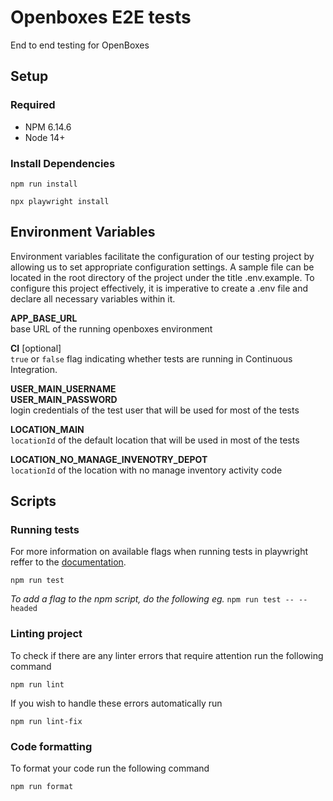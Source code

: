 # Openboxes E2E tests
End to end testing for OpenBoxes 

## Setup
### Required
- NPM 6.14.6
- Node 14+

### Install Dependencies

```
npm run install

npx playwright install
```

## Environment Variables
Environment variables facilitate the configuration of our testing project by allowing us to set appropriate configuration settings. A sample file can be located in the root directory of the project under the title .env.example. To configure this project effectively, it is imperative to create a .env file and declare all necessary variables within it.

**APP_BASE_URL** 
<br>base URL of the running openboxes environment

**CI** [optional]
<br>`true` or `false` flag indicating whether tests are running in Continuous Integration.

**USER_MAIN_USERNAME** <br> **USER_MAIN_PASSWORD** 
<br>login credentials of the test user that will be used for most of the tests 

**LOCATION_MAIN**
<br> `locationId` of the default location that will be used in most of the tests

**LOCATION_NO_MANAGE_INVENOTRY_DEPOT**
<br> `locationId` of the location with no manage inventory activity code

## Scripts

### Running tests
For more information on available flags when running tests in playwright reffer to the [documentation](https://playwright.dev/docs/running-tests).
```
npm run test
```
_To add a flag to the npm script, do the following eg._ `npm run test -- --headed`

### Linting project
To check if there are any linter errors that require attention run the following command

```
npm run lint
```
If you wish to handle these errors automatically run
```
npm run lint-fix
```

### Code formatting

To format your code run the following command 
```
npm run format
```
